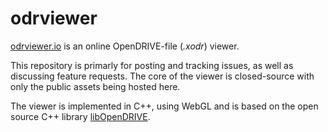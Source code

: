 # odrviewer

[odrviewer.io](https://odrviewer.io) is an online OpenDRIVE-file (_.xodr_) viewer.

This repository is primarly for posting and tracking issues, as well as discussing feature requests.
The core of the viewer is closed-source with only the public assets being hosted here.

The viewer is implemented in C++, using WebGL and is based on the open source C++ library [libOpenDRIVE](https://github.com/grepthat/libOpenDRIVE).